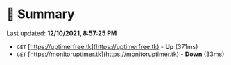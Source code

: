 # 📖 Summary
Last updated: **12/10/2021, 8:57:25 PM**

- `GET` [https://uptimerfree.tk](https://uptimerfree.tk) - **Up** (371ms)
- `GET` [https://monitoruptimer.tk](https://monitoruptimer.tk) - **Down** (33ms)
